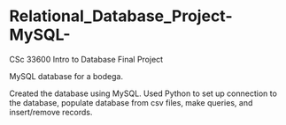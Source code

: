 # Relational_Database_Project-MySQL-

 
CSc 33600 Intro to Database Final Project

MySQL database for a bodega.

Created the database using MySQL. Used Python to set up connection to the database, populate database from csv files, make queries, and insert/remove records.
